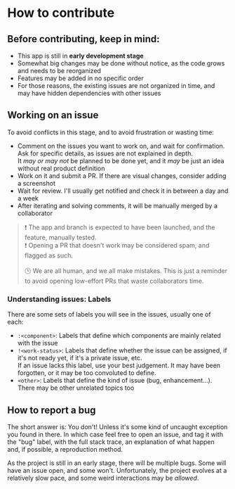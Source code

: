 # How to contribute

## Before contributing, keep in mind:

- This app is still in **early development stage**
- Somewhat big changes may be done without notice, as the code grows and needs to be reorganized
- Features may be added in no specific order
- For those reasons, the existing issues are not organized in time, and may have hidden dependencies with other issues

## Working on an issue

To avoid conflicts in this stage, and to avoid frustration or wasting time:

- Comment on the issues you want to work on, and wait for confirmation. Ask for specific details, as issues are not explained in depth.
  <br/>It _may or may not_ be planned to be done yet, and it _may_ be just an idea without real product definition
- Work on it and submit a PR. If there are visual changes, consider adding a screenshot
- Wait for review. I'll usually get notified and check it in between a day and a week
- After iterating and solving comments, it will be manually merged by a collaborator

> ❗ The app and branch is expected to have been launched, and the feature, manually tested.
> <br/>❗ Opening a PR that doesn't work may be considered spam, and flagged as such.
> <br/><br/> 🕒 We are all human, and we all make mistakes. This is just a reminder to avoid opening low-effort PRs that waste collaborators time.

### Understanding issues: Labels

There are some sets of labels you will see in the issues, usually one of each:

- `:<component>`: Labels that define which components are mainly related with the issue
- `!<work-status>`: Labels that define whether the issue can be assigned, if it's not ready yet, if it's a private issue, etc.
  <br/>If an issue lacks this label, use your best judgement. It may have been forgotten, or it may be too convoluted to define.
- `<other>`: Labels that define the kind of issue (bug, enhancement...). There may be other unrelated topics too

## How to report a bug

The short answer is: You don't! Unless it's some kind of uncaught exception you found in there.
In which case feel free to open an issue, and tag it with the "bug" label, with the full stack trace, an explanation of what happen and, if possible, a reproduction method.

As the project is still in an early stage, there will be multiple bugs. Some will have an issue open, and some won't.
Unfortunately, the project evolves at a relatively slow pace, and some weird interactions may be _allowed_.
